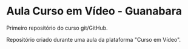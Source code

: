 # Aula Curso em Vídeo - Guanabara
 Primeiro repositório do curso git/GitHub.

 Repositório criado durante uma aula da plataforma "Curso em Vídeo".

 
